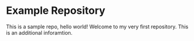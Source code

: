 # Example Repository
This is a sample repo, hello world!
Welcome to my very first repository.
This is an additional inforamtion.
